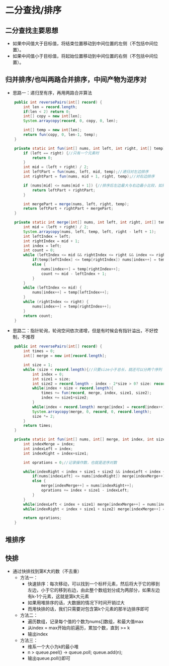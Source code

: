 #  二分查找/排序
## 二分查找主要思想
- 如果中间值大于目标值，将结束位置移动到中间位置的左侧（不包括中间位置）。
- 如果中间值小于目标值，将起始位置移动到中间位置的右侧（不包括中间位置）。
## 归并排序/也叫两路合并排序，中间产物为逆序对
- 思路一：递归至有序，再用两路合并算法
~~~java
    public int reversePairs(int[] record) {
        int len = record.length;
        if(len < 2) return 0;
        int[] copy = new int[len];
        System.arraycopy(record, 0, copy, 0, len);

        int[] temp = new int[len];
        return fun(copy, 0, len-1, temp);
    }

    private static int fun(int[] nums, int left, int right, int[] temp){
        if (left == right) {//只有一个元素时
            return 0;
        }
        int mid = (left + right) / 2;
        int leftPart = fun(nums, left, mid, temp);//递归对左边排序
        int rightPart = fun(nums, mid + 1, right, temp);//对右边排序

        if (nums[mid] <= nums[mid + 1]) {//排序后左边最大与右边最小比较，如果符合条件则不用在排序
            return leftPart + rightPart;
        }

        int mergePart = merge(nums, left, right, temp);
        return leftPart + rightPart + mergePart;
    }

    private static int merge(int[] nums, int left, int right, int[] temp){
        int mid = (left + right) / 2;
        System.arraycopy(nums, left, temp, left, right - left + 1);
        int leftIndex = left;
        int rightIndex = mid + 1;
        int index = left;
        int count = 0;
        while (leftIndex <= mid && rightIndex <= right && index <= right) {
            if(temp[leftIndex] <= temp[rightIndex]) nums[index++] = temp[leftIndex++];
            else {
                nums[index++] = temp[rightIndex++];
                count += mid - leftIndex + 1;
            } 
        }
        while (leftIndex <= mid) {
            nums[index++] = temp[leftIndex++]; 
        }
        while (rightIndex <= right) {
            nums[index++] = temp[rightIndex++];
        }
        return count;
    }
~~~
- 思路二：指针轮询，轮询空间依次递增，但是有时候会有指针溢出，不好控制，不推荐
~~~java
    public int reversePairs(int[] record) {
        int times = 0;
        int[] merge = new int[record.length];

        int size = 1;
        while (size < record.length){//只要size小于总长，就还可以分两个序列
            int index = 0;
            int size1 = size;
            int size2 = record.length - index - 2*size > 0? size: record.length - index - size1;
            while(index + size < record.length){
                times += fun(record, merge, index, size1, size2);
                index += size1+size2;
            }
            while(index < record.length) merge[index] = record[index++];//如果没有分成两个序列，后面只有一个序列，则直接连接
            System.arraycopy(merge, 0, record, 0, record.length);
            size *= 2;
        }
        return times;
    }

    private static int fun(int[] nums, int[] merge, int index, int size1, int size2){
        int indexMerge = index;
        int indexLeft = index;
        int indexRight = index+size1;

        int oprations = 0;//记录操作数，也就是逆序对数

        while(indexRight < index + size1 + size2 && indexLeft < index + size1) {
            if(nums[indexLeft] <= nums[indexRight]) merge[indexMerge++] = nums[indexLeft++];
            else {
                merge[indexMerge++] = nums[indexRight++];
                oprations += index + size1 - indexLeft;
            }
        }
        while(indexLeft < index + size1) merge[indexMerge++] = nums[indexLeft++];
        while(indexRight < index + size1 + size2) merge[indexMerge++] = nums[indexRight++];

        return oprations;
    }
~~~
## 堆排序
## 快排
- 通过快排找到第K大的数（不去重）
    - 方法一：
        - 快速排序：每次移动，可以找到一个标杆元素，然后将大于它的移到左边，小于它的移到右边，由此整个数组划分成为两部分，如果左边有k-1个元素，这就是第k大元素
        - 如果用堆排序的话，大数据的情况下时间开销过大
        - 而用快排的话，我们只需要对包含第k个元素的那半边排序即可
    - 方法二：
        - 遍历数组，记录每个值的个数为nums[]数组，和最大值max
        - 从index = max开始向前遍历，累加个数，直到 >= k
        - 输出index
    - 方法三：
        - 维系一个大小为k的最小堆
        - n > queue.peel() -> queue.poll; queue.add(n);
        - 输出queue.poll()即可
